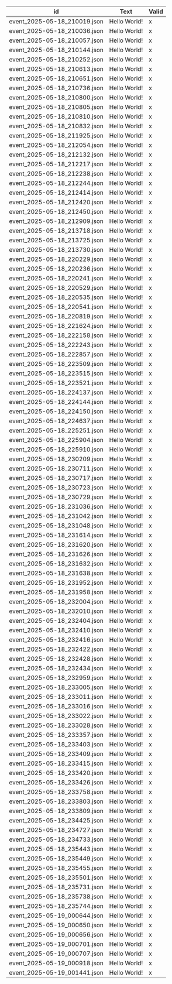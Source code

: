 | id | Text | Valid |
| --- | --- | --- |
| event_2025-05-18_210019.json | Hello World! | x |
| event_2025-05-18_210036.json | Hello World! | x |
| event_2025-05-18_210057.json | Hello World! | x |
| event_2025-05-18_210144.json | Hello World! | x |
| event_2025-05-18_210252.json | Hello World! | x |
| event_2025-05-18_210613.json | Hello World! | x |
| event_2025-05-18_210651.json | Hello World! | x |
| event_2025-05-18_210736.json | Hello World! | x |
| event_2025-05-18_210800.json | Hello World! | x |
| event_2025-05-18_210805.json | Hello World! | x |
| event_2025-05-18_210810.json | Hello World! | x |
| event_2025-05-18_210832.json | Hello World! | x |
| event_2025-05-18_211925.json | Hello World! | x |
| event_2025-05-18_212054.json | Hello World! | x |
| event_2025-05-18_212132.json | Hello World! | x |
| event_2025-05-18_212217.json | Hello World! | x |
| event_2025-05-18_212238.json | Hello World! | x |
| event_2025-05-18_212244.json | Hello World! | x |
| event_2025-05-18_212414.json | Hello World! | x |
| event_2025-05-18_212420.json | Hello World! | x |
| event_2025-05-18_212450.json | Hello World! | x |
| event_2025-05-18_212909.json | Hello World! | x |
| event_2025-05-18_213718.json | Hello World! | x |
| event_2025-05-18_213725.json | Hello World! | x |
| event_2025-05-18_213730.json | Hello World! | x |
| event_2025-05-18_220229.json | Hello World! | x |
| event_2025-05-18_220236.json | Hello World! | x |
| event_2025-05-18_220241.json | Hello World! | x |
| event_2025-05-18_220529.json | Hello World! | x |
| event_2025-05-18_220535.json | Hello World! | x |
| event_2025-05-18_220541.json | Hello World! | x |
| event_2025-05-18_220819.json | Hello World! | x |
| event_2025-05-18_221624.json | Hello World! | x |
| event_2025-05-18_222158.json | Hello World! | x |
| event_2025-05-18_222243.json | Hello World! | x |
| event_2025-05-18_222857.json | Hello World! | x |
| event_2025-05-18_223509.json | Hello World! | x |
| event_2025-05-18_223515.json | Hello World! | x |
| event_2025-05-18_223521.json | Hello World! | x |
| event_2025-05-18_224137.json | Hello World! | x |
| event_2025-05-18_224144.json | Hello World! | x |
| event_2025-05-18_224150.json | Hello World! | x |
| event_2025-05-18_224637.json | Hello World! | x |
| event_2025-05-18_225251.json | Hello World! | x |
| event_2025-05-18_225904.json | Hello World! | x |
| event_2025-05-18_225910.json | Hello World! | x |
| event_2025-05-18_230209.json | Hello World! | x |
| event_2025-05-18_230711.json | Hello World! | x |
| event_2025-05-18_230717.json | Hello World! | x |
| event_2025-05-18_230723.json | Hello World! | x |
| event_2025-05-18_230729.json | Hello World! | x |
| event_2025-05-18_231036.json | Hello World! | x |
| event_2025-05-18_231042.json | Hello World! | x |
| event_2025-05-18_231048.json | Hello World! | x |
| event_2025-05-18_231614.json | Hello World! | x |
| event_2025-05-18_231620.json | Hello World! | x |
| event_2025-05-18_231626.json | Hello World! | x |
| event_2025-05-18_231632.json | Hello World! | x |
| event_2025-05-18_231638.json | Hello World! | x |
| event_2025-05-18_231952.json | Hello World! | x |
| event_2025-05-18_231958.json | Hello World! | x |
| event_2025-05-18_232004.json | Hello World! | x |
| event_2025-05-18_232010.json | Hello World! | x |
| event_2025-05-18_232404.json | Hello World! | x |
| event_2025-05-18_232410.json | Hello World! | x |
| event_2025-05-18_232416.json | Hello World! | x |
| event_2025-05-18_232422.json | Hello World! | x |
| event_2025-05-18_232428.json | Hello World! | x |
| event_2025-05-18_232434.json | Hello World! | x |
| event_2025-05-18_232959.json | Hello World! | x |
| event_2025-05-18_233005.json | Hello World! | x |
| event_2025-05-18_233011.json | Hello World! | x |
| event_2025-05-18_233016.json | Hello World! | x |
| event_2025-05-18_233022.json | Hello World! | x |
| event_2025-05-18_233028.json | Hello World! | x |
| event_2025-05-18_233357.json | Hello World! | x |
| event_2025-05-18_233403.json | Hello World! | x |
| event_2025-05-18_233409.json | Hello World! | x |
| event_2025-05-18_233415.json | Hello World! | x |
| event_2025-05-18_233420.json | Hello World! | x |
| event_2025-05-18_233426.json | Hello World! | x |
| event_2025-05-18_233758.json | Hello World! | x |
| event_2025-05-18_233803.json | Hello World! | x |
| event_2025-05-18_233809.json | Hello World! | x |
| event_2025-05-18_234425.json | Hello World! | x |
| event_2025-05-18_234727.json | Hello World! | x |
| event_2025-05-18_234733.json | Hello World! | x |
| event_2025-05-18_235443.json | Hello World! | x |
| event_2025-05-18_235449.json | Hello World! | x |
| event_2025-05-18_235455.json | Hello World! | x |
| event_2025-05-18_235501.json | Hello World! | x |
| event_2025-05-18_235731.json | Hello World! | x |
| event_2025-05-18_235738.json | Hello World! | x |
| event_2025-05-18_235744.json | Hello World! | x |
| event_2025-05-19_000644.json | Hello World! | x |
| event_2025-05-19_000650.json | Hello World! | x |
| event_2025-05-19_000656.json | Hello World! | x |
| event_2025-05-19_000701.json | Hello World! | x |
| event_2025-05-19_000707.json | Hello World! | x |
| event_2025-05-19_000918.json | Hello World! | x |
| event_2025-05-19_001441.json | Hello World! | x |
